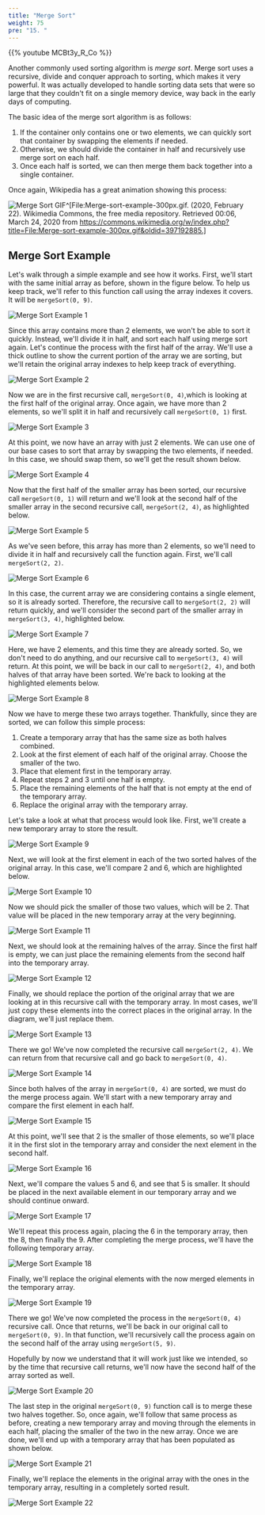 ```yaml
---
title: "Merge Sort"
weight: 75
pre: "15. "
---
```

{{% youtube MCBt3y_R_Co %}}

Another commonly used sorting algorithm is _merge sort_. Merge sort uses a recursive, divide and conquer approach to sorting, which makes it very powerful. It was actually developed to handle sorting data sets that were so large that they couldn't fit on a single memory device, way back in the early days of computing. 

The basic idea of the merge sort algorithm is as follows:

1. If the container only contains one or two elements, we can quickly sort that container by swapping the elements if needed. 
1. Otherwise, we should divide the container in half and recursively use merge sort on each half.
1. Once each half is sorted, we can then merge them back together into a single container. 

Once again, Wikipedia has a great animation showing this process:

![Merge Sort GIF](/images/7/7.15.merge.gif)^[File:Merge-sort-example-300px.gif. (2020, February 22). Wikimedia Commons, the free media repository. Retrieved 00:06, March 24, 2020 from https://commons.wikimedia.org/w/index.php?title=File:Merge-sort-example-300px.gif&oldid=397192885.]

## Merge Sort Example

Let's walk through a simple example and see how it works. First, we'll start with the same initial array as before, shown in the figure below. To help us keep track, we'll refer to this function call using the array indexes it covers. It will be `mergeSort(0, 9)`. 

![Merge Sort Example 1](/images/7/7.15.merge1.png)
 
Since this array contains more than 2 elements, we won't be able to sort it quickly. Instead, we'll divide it in half, and sort each half using merge sort again. Let's continue the process with the first half of the array. We'll use a thick outline to show the current portion of the array we are sorting, but we'll retain the original array indexes to help keep track of everything. 

![Merge Sort Example 2](/images/7/7.15.merge2.png)
 
Now we are in the first recursive call, `mergeSort(0, 4)`,which is looking at the first half of the original array. Once again, we have more than 2 elements, so we'll split it in half and recursively call `mergeSort(0, 1)` first.

![Merge Sort Example 3](/images/7/7.15.merge3.png)
 
At this point, we now have an array with just 2 elements. We can use one of our base cases to sort that array by swapping the two elements, if needed. In this case, we should swap them, so we'll get the result shown below. 
 
![Merge Sort Example 4](/images/7/7.15.merge4.png)

Now that the first half of the smaller array has been sorted, our recursive call `mergeSort(0, 1)` will return and we'll look at the second half of the smaller array in the second recursive call, `mergeSort(2, 4)`, as highlighted below.

![Merge Sort Example 5](/images/7/7.15.merge5.png)
 
As we've seen before, this array has more than 2 elements, so we'll need to divide it in half and recursively call the function again. First, we'll call `mergeSort(2, 2)`.

![Merge Sort Example 6](/images/7/7.15.merge6.png)
 
In this case, the current array we are considering contains a single element, so it is already sorted. Therefore, the recursive call to `mergeSort(2, 2)` will return quickly, and we'll consider the second part of the smaller array in `mergeSort(3, 4)`, highlighted below.

![Merge Sort Example 7](/images/7/7.15.merge7.png)
 
Here, we have 2 elements, and this time they are already sorted. So, we don't need to do anything, and our recursive call to `mergeSort(3, 4)` will return. At this point, we will be back in our call to `mergeSort(2, 4)`, and both halves of that array have been sorted. We're back to looking at the highlighted elements below. 

![Merge Sort Example 8](/images/7/7.15.merge8.png)
 
Now we have to merge these two arrays together. Thankfully, since they are sorted, we can follow this simple process:

1. Create a temporary array that has the same size as both halves combined.
1. Look at the first element of each half of the original array. Choose the smaller of the two.
1. Place that element first in the temporary array. 
1. Repeat steps 2 and 3 until one half is empty.
1. Place the remaining elements of the half that is not empty at the end of the temporary array.
1. Replace the original array with the temporary array. 

Let's take a look at what that process would look like. First, we'll create a new temporary array to store the result.

![Merge Sort Example 9](/images/7/7.15.merge9.png)
 
Next, we will look at the first element in each of the two sorted halves of the original array. In this case, we'll compare 2 and 6, which are highlighted below.

![Merge Sort Example 10](/images/7/7.15.merge10.png)
 
Now we should pick the smaller of those two values, which will be 2. That value will be placed in the new temporary array at the very beginning.

![Merge Sort Example 11](/images/7/7.15.merge11.png)
 
Next, we should look at the remaining halves of the array. Since the first half is empty, we can just place the remaining elements from the second half into the temporary array.

![Merge Sort Example 12](/images/7/7.15.merge12.png)

Finally, we should replace the portion of the original array that we are looking at in this recursive call with the temporary array. In most cases, we'll just copy these elements into the correct places in the original array. In the diagram, we'll just replace them. 

![Merge Sort Example 13](/images/7/7.15.merge13.png)
 
There we go! We've now completed the recursive call `mergeSort(2, 4)`. We can return from that recursive call and go back to `mergeSort(0, 4)`. 

![Merge Sort Example 14](/images/7/7.15.merge14.png)
 
Since both halves of the array in `mergeSort(0, 4)` are sorted, we must do the merge process again.  We'll start with a new temporary array and compare the first element in each half. 

![Merge Sort Example 15](/images/7/7.15.merge15.png)
 
At this point, we'll see that 2 is the smaller of those elements, so we'll place it in the first slot in the temporary array and consider the next element in the second half. 

![Merge Sort Example 16](/images/7/7.15.merge16.png)
 
Next, we'll compare the values 5 and 6, and see that 5 is smaller. It should be placed in the next available element in our temporary array and we should continue onward.

![Merge Sort Example 17](/images/7/7.15.merge17.png)

We'll repeat this process again, placing the 6 in the temporary array, then the 8, then finally the 9.  After completing the merge process, we'll have the following temporary array.

![Merge Sort Example 18](/images/7/7.15.merge18.png)
 
Finally, we'll replace the original elements with the now merged elements in the temporary array.

![Merge Sort Example 19](/images/7/7.15.merge19.png)
 
There we go! We've now completed the process in the `mergeSort(0, 4)` recursive call. Once that returns, we'll be back in our original call to `mergeSort(0, 9)`. In that function, we'll recursively call the process again on the second half of the array using `mergeSort(5, 9)`. 

Hopefully by now we understand that it will work just like we intended, so by the time that recursive call returns, we'll now have the second half of the array sorted as well.

![Merge Sort Example 20](/images/7/7.15.merge20.png)
 
The last step in the original `mergeSort(0, 9)` function call is to merge these two halves together. So, once again, we'll follow that same process as before, creating a new temporary array and moving through the elements in each half, placing the smaller of the two in the new array. Once we are done, we'll end up with a temporary array that has been populated as shown below. 

![Merge Sort Example 21](/images/7/7.15.merge21.png)
 
Finally, we'll replace the elements in the original array with the ones in the temporary array, resulting in a completely sorted result.

![Merge Sort Example 22](/images/7/7.15.merge22.png)
 
